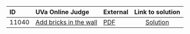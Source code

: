 | ID | UVa Online Judge | External | Link to solution |
|:---|:---|:---|:---:|
| 11040 | [Add bricks in the wall](https://onlinejudge.org/index.php?option=com_onlinejudge&Itemid=8&category=624&page=show_problem&problem=1981) | [PDF](https://onlinejudge.org/external/110/11040.pdf) | [Solution](https%3A//github.com/versenyi98/programming-contests/tree/master/UVa%20Online%20Judge/11040%2520-%2520Add%2520bricks%2520in%2520the%2520wall)|
